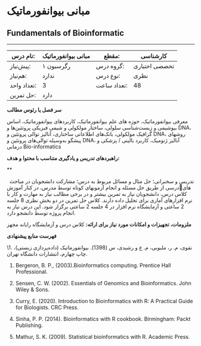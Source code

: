 # مبانی بیوانفورماتیک
## Fundamentals of Bioinformatic
_______________________________________________________________________________
| نام درس:    | مبانی بیوانفورماتیک | مقطع:       | کارشناسی      |
| ----------- | ------------------- | ----------- | ------------- |
| پیش‌نیاز:   | رگرسیون ۱           | گروه درس:   | تخصصی اختیاری |
| هم‌نیاز:    | ندارد               | نوع درس:    | نظری          |
| تعداد واحد: | 3                   | تعداد ساعت: | 48            |
| حل تمرین:   |  دارد               |             |               |

**سر فصل یا رئوس مطالب**

معرفی بیوانفورماتیک، حوزه های علم بیوانفورماتیک، کاربردهای بیوانفورماتیک،  اساس بیوشیمی و زیست‌شناسی سلولی، ساختار مولکولی و شیمی فیزیکی پروتئین‌ها و DNA، گرافیک مولکولی، بانک‌های اطلاعاتی ساختاری، آنالیز توالی پروتئین و DNA، روشهای پیشگو به‌وسیله توالی‌های پروتئین و DNA، آنالیز ژنومیک، کاربرد بالینی / پزشکی و درمانی Bio-informatics

**راهبردهای تدریس و یادگیری متناسب با محتوا و هدف:** 

**

` `تدریس و سخنرانی؛ حل مثال و مسائل مربوط به درس؛ مشارکت دانشجویان در مباحث درسی از طریق حل مسئله و انجام آزمونهای کوتاه توسط مدرس، در کنار آموزشهای کلاس درس، دانشجویان نیاز  به تمرین بیشتر و در برخی مطالب نیاز به مهارت و کار با نرم افزارهای آماری برای تحلیل داده دارند. کلاس حل تمرین در دو بخش نظری 8 جلسه 2 ساعتی و آزمایشگاه نرم افزار در 4 جلسه 2 ساعتی برگزار شود. این درس نیاز به انجام پروژه توسط دانشجو دارد. 

**ملزومات، تجهیزات و امکانات مورد نیاز برای ارائه:**  کلاس درس و آزمایشگاه رایانه مجهز

**فهرست منابع پیشنهادی**

\1. نقوی، م. ر، ملبوبی، م. ع و رشیدی، س (1398). بیوانفورماتیک (داده‌پردازی زیستی)، چاپ چهارم،  انتشارات دانشگاه تهران. 

1. Bergeron, B. P., (2003).Bioinformatics computing. Prentice Hall Professional.

1. Sensen, C. W. (2002). Essentials of Genomics and Bioinformatics. John Wiley & Sons. 

1. Curry, E. (2020). Introduction to Bioinformatics with R: A Practical Guide for Biologists. CRC Press.

1. Sinha, P. P. (2014). Bioinformatics with R cookbook. Birmingham: Packt Publishing.

1. Mathur, S. K. (2009). Statistical bioinformatics with R. Academic Press.
